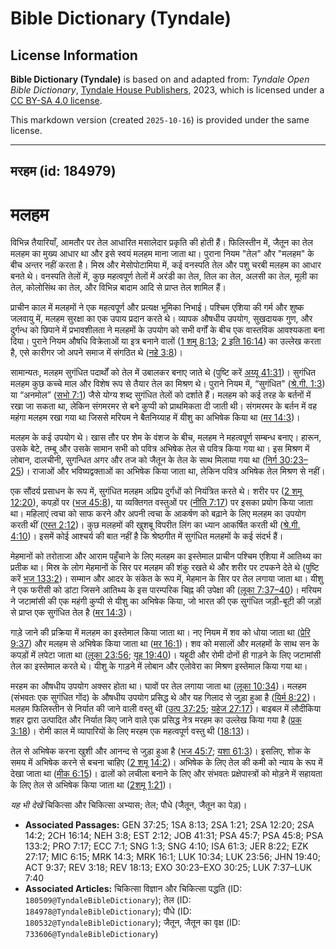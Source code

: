 # Bible Dictionary (Tyndale)

## License Information

**Bible Dictionary (Tyndale)** is based on and adapted from: _Tyndale Open Bible Dictionary_, [Tyndale House Publishers](https://tyndaleopenresources.com/), 2023, which is licensed under a [CC BY-SA 4.0 license](https://creativecommons.org/licenses/by-sa/4.0/legalcode.en).

This markdown version (created `2025-10-16`) is provided under the same license.



--------------------------------

## मरहम (id: 184979)

मलहम
====

विभिन्न तैयारियाँ, आमतौर पर तेल आधारित मसालेदार प्रकृति की होती हैं। फिलिस्तीन में, जैतून का तेल मलहम का मुख्य आधार था और इसे स्वयं मलहम माना जाता था। पुराना नियम "तेल" और "मलहम" के बीच अन्तर नहीं करता है। मिस्र और मेसोपोटामिया में, कई वनस्पति तेल और पशु चरबी मलहम का आधार बनते थे। वनस्पति तेलों में, कुछ महत्वपूर्ण तेलों में अरंडी का तेल, तिल का तेल, अलसी का तेल, मूली का तेल, कोलोसिंथ का तेल, और विभिन्न बादाम आदि से प्राप्त तेल शामिल हैं।

प्राचीन काल में मलहमों ने एक महत्वपूर्ण और प्रत्यक्ष भूमिका निभाई। पश्चिम एशिया की गर्म और शुष्क जलवायु में, मलहम सुरक्षा का एक उपाय प्रदान करते थे। व्यापक औषधीय उपयोग, सुखदायक गुण, और दुर्गन्ध को छिपाने में प्रभावशीलता ने मलहमों के उपयोग को सभी वर्गों के बीच एक वास्तविक आवश्यकता बना दिया। पुराने नियम औषधि विक्रेताओं या इत्र बनाने वालों ([1 शमू 8:13](https://ref.ly/1Sam8:13); [2 इति 16:14](https://ref.ly/2Chr16:14)) का उल्लेख करता है, एसे कारीगर जो अपने समाज में संगठित थे ([नहे 3:8](https://ref.ly/Neh3:8))।

सामान्यतः, मलहम सुगंधित पदार्थों को तेल में उबालकर बनाए जाते थे (पुष्टि करें [अय्यू 41:31](https://ref.ly/Job41:31))। सुगंधित मलहम कुछ कच्चे माल और विशेष रूप से तैयार तेल का मिश्रण थे। पुराने नियम में, “सुगंधित" ([श्रे.गी. 1:3](https://ref.ly/Song1:3)) या “अनमोल” ([सभो 7:1](https://ref.ly/Eccl7:1)) जैसे योग्य शब्द सुगंधित तेलों को दर्शाते हैं। मलहम को कई तरह के बर्तनों में रखा जा सकता था, लेकिन संगमरमर से बने कुप्पी को प्राथमिकता दी जाती थी। संगमरमर के बर्तन में वह महंगा मलहम रखा गया था जिससे मरियम ने बैतनिय्याह में यीशु का अभिषेक किया था ([मर 14:3](https://ref.ly/Mark14:3))।

मलहम के कई उपयोग थे। खास तौर पर शेम के वंशज के बीच, मलहम ने महत्वपूर्ण सम्बन्ध बनाए। हारून, उसके बेटे, तम्बू और उसके सामान सभी को पवित्र अभिषेक तेल से पवित्र किया गया था। इस मिश्रण में लोबान, दालचीनी, सुगन्धित अगर और तज को जैतून के तेल के साथ मिलाया गया था ([निर्ग 30:23–25](https://ref.ly/Exod30:23-Exod30:25))। राजाओं और भविष्यद्वक्ताओं का अभिषेक किया जाता था, लेकिन पवित्र अभिषेक तेल मिश्रण से नहीं।

एक सौंदर्य प्रसाधन के रूप में, सुगंधित मलहम अप्रिय दुर्गंधों को नियंत्रित करते थे। शरीर पर ([2 शमू 12:20](https://ref.ly/2Sam12:20)), कपड़ों पर ([भज 45:8](https://ref.ly/Ps45:8)), या व्यक्तिगत वस्तुओं पर ([नीति 7:17](https://ref.ly/Prov7:17)) पर इसका प्रयोग किया जाता था। महिलाएं त्वचा को साफ करने और अपनी त्वचा के आकर्षण को बढ़ाने के लिए मलहम का उपयोग करती थीं ([एस्त 2:12](https://ref.ly/Esth2:12))। कुछ मलहमों की खुशबू विपरीत लिंग का ध्यान आकर्षित करती थी ([श्रे.गी. 4:10](https://ref.ly/Song4:10))। इसमें कोई आश्चर्य की बात नहीं है कि श्रेष्ठगीत में सुगंधित मलहमों के कई संदर्भ हैं।

मेहमानों को तरोताजा और आराम पहुँचाने के लिए मलहम का इस्तेमाल प्राचीन पश्चिम एशिया में आतिथ्य का प्रतीक था। मिस्र के लोग मेहमानों के सिर पर मलहम की शंकु रखते थे और शरीर पर टपकने देते थे (पुष्टि करें [भज 133:2](https://ref.ly/Ps133:2))। सम्मान और आदर के संकेत के रूप में, मेहमान के सिर पर तेल लगाया जाता था। यीशु ने एक फरीसी को डांटा जिसने आतिथ्य के इस पारम्परिक चिह्न की उपेक्षा की ([लूका 7:37–40](https://ref.ly/Luke7:37-Luke7:40))। मरियम ने जटामांसी की एक महंगी कुप्पी से यीशु का अभिषेक किया, जो भारत की एक सुगंधित जड़ी\-बूटी की जड़ों से प्राप्त एक सुगंधित तेल है ([मर 14:3](https://ref.ly/Mark14:3))।

गाड़े जाने की प्रक्रिया में मलहम का इस्तेमाल किया जाता था। नए नियम में शव को धोया जाता था ([प्रेरि 9:37](https://ref.ly/Acts9:37)) और मलहम से अभिषेक किया जाता था ([मर 16:1](https://ref.ly/Mark16:1))। शव को मसालों और मलहमों के साथ सन के कपड़ों में लपेटा जाता था ([लूका 23:56](https://ref.ly/Luke23:56); [यूह 19:40](https://ref.ly/John19:40))। यहूदी और रोमी दोनों ही गाड़ने के लिए जटामांसी तेल का इस्तेमाल करते थे। यीशु के गाड़ने में लोबान और एलोवेरा का मिश्रण इस्तेमाल किया गया था।

मरहम का औषधीय उपयोग अक्सर होता था। घावों पर तेल लगाया जाता था ([लूका 10:34](https://ref.ly/Luke10:34))। मलहम (संभवतः एक सुगंधित गोंद) के औषधीय उपयोग प्रसिद्ध थे और यह गिलाद से जुड़ा हुआ है ([यिर्म 8:22](https://ref.ly/Jer8:22))। मलहम फिलिस्तीन से निर्यात की जाने वाली वस्तु थी ([उत्प 37:25](https://ref.ly/Gen37:25); [यहेज 27:17](https://ref.ly/Ezek27:17))। बाइबल में लौदीकिया शहर द्वारा उत्पादित और निर्यात किए जाने वाले एक प्रसिद्ध नेत्र मरहम का उल्लेख किया गया है ([प्रक 3:18](https://ref.ly/Rev3:18))। रोमी काल में व्यापारियों के लिए मरहम एक महत्वपूर्ण वस्तु थी ([18:13](https://ref.ly/Rev18:13))।

तेल से अभिषेक करना खुशी और आनन्द से जुड़ा हुआ है ([भज 45:7](https://ref.ly/Ps45:7); [यशा 61:3](https://ref.ly/Isa61:3))। इसलिए, शोक के समय में अभिषेक करने से बचना चाहिए ([2 शमू 14:2](https://ref.ly/2Sam14:2))। अभिषेक के लिए तेल की कमी को न्याय के रूप में देखा जाता था ([मीक 6:15](https://ref.ly/Mic6:15))। ढालों को लचीला बनाने के लिए और संभवतः प्रक्षेपास्त्रों को मोड़ने में सहायता के लिए तेल से अभिषेक किया जाता था ([2](https://ref.ly/2Sam1:21)[शमू](https://ref.ly/2Sam14:2) [1:21](https://ref.ly/2Sam1:21))।

*यह भी देखें* चिकित्सा और चिकित्सा अभ्यास; तेल; पौधे (जैतून, जैतून का पेड़)।

* **Associated Passages:** GEN 37:25; 1SA 8:13; 2SA 1:21; 2SA 12:20; 2SA 14:2; 2CH 16:14; NEH 3:8; EST 2:12; JOB 41:31; PSA 45:7; PSA 45:8; PSA 133:2; PRO 7:17; ECC 7:1; SNG 1:3; SNG 4:10; ISA 61:3; JER 8:22; EZK 27:17; MIC 6:15; MRK 14:3; MRK 16:1; LUK 10:34; LUK 23:56; JHN 19:40; ACT 9:37; REV 3:18; REV 18:13; EXO 30:23–EXO 30:25; LUK 7:37–LUK 7:40
* **Associated Articles:** चिकित्सा विज्ञान और चिकित्सा पद्धति (ID: `180509@TyndaleBibleDictionary`); तेल (ID: `184978@TyndaleBibleDictionary`); पौधे (ID: `180532@TyndaleBibleDictionary`); जैतून, जैतून का वृक्ष (ID: `733606@TyndaleBibleDictionary`)

